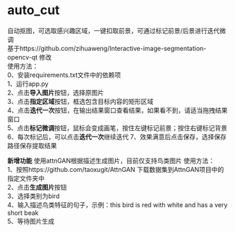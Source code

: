 # auto_cut
自动抠图，可选取感兴趣区域，一键扣取前景，可通过标记前景/后景进行迭代微调  
基于https://github.com/zihuaweng/Interactive-image-segmentation-opencv-qt 修改  
使用方法：  
0、安装requirements.txt文件中的依赖项  
1、运行app.py  
2、点击**导入图片**按钮，选择原图片  
3、点击**指定区域**按钮，框选包含目标内容的矩形区域  
4、点击**迭代一次**按钮，在输出结果窗口查看结果，如果看不到，请适当拖拽结果窗口  
5、点击**标记微调**按钮，鼠标会变成画笔，按住左键标记前景；按住右键标记背景
6、每次标记后，可以点击**迭代一次**继续迭代
7、效果满意后点击保存，选择保存路径保存提取结果  

**新增功能** 使用attnGAN根据描述生成图片，目前仅支持鸟类图片
使用方法：  
1、按照https://github.com/taoxugit/AttnGAN 下载数据集到AttnGAN项目中的指定文件夹中  
2、点击**生成图片**按钮  
3、选择类别为bird  
4、输入描述鸟类特征的句子，示例：this bird is red with white and has a very short beak  
5、等待图片生成  
